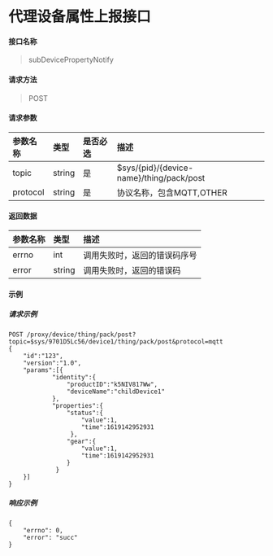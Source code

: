 # 代理设备属性上报接口

#### 接口名称

> subDevicePropertyNotify

#### 请求方法

> POST

#### 请求参数

| 参数名称   | 类型   | 是否必选 | 描述   |
| :--------- | :----- | :------- | :----- |
| topic | string | 是       | $sys/{pid}/{device-name}/thing/pack/post |
| protocol | string | 是       | 协议名称，包含MQTT,OTHER|

#### 返回数据

| 参数名称          | 类型    | 描述                       |
| :---------------- | :------ | :------------------------- |
| errno              | int  | 调用失败时，返回的错误码序号   |
| error               | string  | 调用失败时，返回的错误码 |

#### 示例

##### 请求示例

```
POST /proxy/device/thing/pack/post?topic=$sys/9701D5Lc56/device1/thing/pack/post&protocol=mqtt
{
    "id":"123",
    "version":"1.0",
    "params":[{
            "identity":{
                "productID":"k5NIV817Ww",
                "deviceName":"childDevice1"
            },
            "properties":{
                "status":{
                    "value":1,
                    "time":1619142952931
                 },
                "gear":{
                    "value":1,
                    "time":1619142952931
                }
             }
    }]
}
```

##### 响应示例

```
{
    "errno": 0,
    "error": "succ"
}
```
